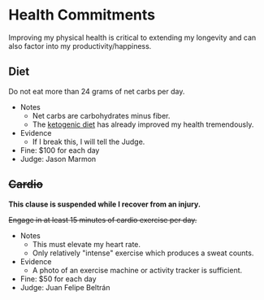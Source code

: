 # Health Commitments

Improving my physical health is critical to extending my longevity and can also factor into my productivity/happiness.

## Diet

Do not eat more than 24 grams of net carbs per day.

- Notes
    - Net carbs are carbohydrates minus fiber.
    - The [ketogenic diet](https://www.reddit.com/r/keto/) has already improved my health tremendously.
- Evidence
    - If I break this, I will tell the Judge.
- Fine: $100 for each day
- Judge: Jason Marmon

## ~~Cardio~~

**This clause is suspended while I recover from an injury.**

~~Engage in at least 15 minutes of cardio exercise per day.~~

- Notes
    - This must elevate my heart rate.
    - Only relatively "intense" exercise which produces a sweat counts.
- Evidence
    - A photo of an exercise machine or activity tracker is sufficient.
- Fine: $50 for each day
- Judge: Juan Felipe Beltrán
